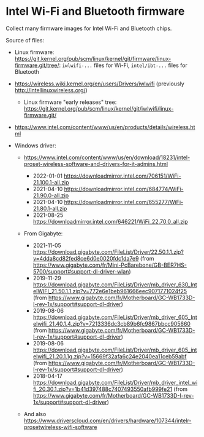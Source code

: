 # Intel Wi-Fi and Bluetooth firmware

Collect many firmware images for Intel Wi-Fi and Bluetooth chips.

Source of files:

- Linux firmware: <https://git.kernel.org/pub/scm/linux/kernel/git/firmware/linux-firmware.git/tree/>: `iwlwifi-...` files for Wi-Fi, `intel/ibt-...` files for Bluetooth
- <https://wireless.wiki.kernel.org/en/users/Drivers/iwlwifi> (previously <http://intellinuxwireless.org/>)

  - Linux firmware "early releases" tree: <https://git.kernel.org/pub/scm/linux/kernel/git/iwlwifi/linux-firmware.git/>

- <https://www.intel.com/content/www/us/en/products/details/wireless.html>
- Windows driver:

  - <https://www.intel.com/content/www/us/en/download/18231/intel-proset-wireless-software-and-drivers-for-it-admins.html>

    - 2022-01-01 <https://downloadmirror.intel.com/706151/WiFi-21.100.1-all.zip>
    - 2021-04-10 <https://downloadmirror.intel.com/684774/WiFi-21.90.0-all.zip>
    - 2021-04-10 <https://downloadmirror.intel.com/655277/WiFi-21.80.1-all.zip>
    - 2021-08-25 <https://downloadmirror.intel.com/646221/WiFi_22.70.0_all.zip>

  - From Gigabyte:

    - 2021-11-05 <https://download.gigabyte.com/FileList/Driver/22.50.1.1.zip?v=4dda8cd82fed8ce6d0e0020fdc1da7e9> (from <https://www.gigabyte.com/fr/Mini-PcBarebone/GB-BER7HS-5700/support#support-dl-driver-wlan>)
    - 2019-11-29 <https://download.gigabyte.com/FileList/Driver/mb_driver_630_IntelWIFI_21.50.1.1.zip?v=772e6e1beb961666eec9071771024f25> (from <https://www.gigabyte.com/fr/Motherboard/GC-WB1733D-I-rev-1x/support#support-dl-driver>)
    - 2019-08-06 <https://download.gigabyte.com/FileList/Driver/mb_driver_605_Intelwifi_21.40.1.4.zip?v=7213336dc3cb89b6fc9867bbcc905660> (from <https://www.gigabyte.com/fr/Motherboard/GC-WB1733D-I-rev-1x/support#support-dl-driver>)
    - 2019-08-06 <https://download.gigabyte.com/FileList/Driver/mb_driver_605_intelwifi_21.20.1.1g.zip?v=15669f32afa6c24e2040ea11ceb59abf> (from <https://www.gigabyte.com/fr/Motherboard/GC-WB1733D-I-rev-1x/support#support-dl-driver>)
    - 2018-04-17 <https://download.gigabyte.com/FileList/Driver/mb_driver_intel_wifi_20.30.1.zip?v=1b41d397488c7407493550afb999fe21> (from <https://www.gigabyte.com/fr/Motherboard/GC-WB1733D-I-rev-1x/support#support-dl-driver>)

  - And also <https://www.driverscloud.com/en/drivers/hardware/107344/intelr-prosetwireless-wifi-software>
